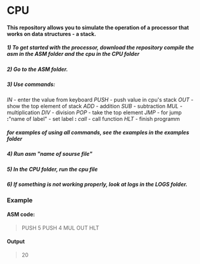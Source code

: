 # CPU

#### This repository allows you to simulate the operation of a processor that works on data structures - a stack.

##### 1) To get started with the processor, download the repository compile the asm in the ASM folder and the cpu in the CPU folder
##### 2) Go to the ASM folder.
##### 3) Use commands:
*IN* - enter the value from keyboard
*PUSH* - push value in cpu's stack
*OUT* - show the top element of stack
*ADD* - addition
*SUB* - subtraction
*MUL* - multiplication
*DIV* - division
*POP* - take the top element
*JMP* - for jump
**:**"name of label" - set label
**:** *call* - call function
*HLT* - finish programm
##### for examples of using all commands, see the examples in the examples folder
##### 4) Run asm "name of sourse file"
##### 5) In the CPU folder, run the cpu file
##### 6) If something is not working properly, look at logs in the LOGS folder.


### Example
#### ASM code:              
>PUSH 5
PUSH 4
MUL
OUT
HLT
#### Output
>20

